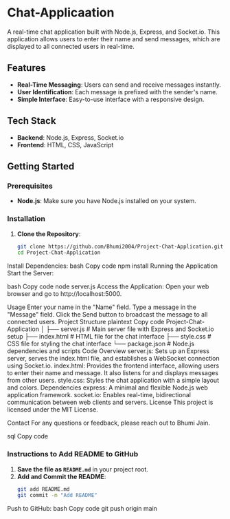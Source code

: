 # Chat-Applicaation


A real-time chat application built with Node.js, Express, and Socket.io. This application allows users to enter their name and send messages, which are displayed to all connected users in real-time.

## Features

- **Real-Time Messaging**: Users can send and receive messages instantly.
- **User Identification**: Each message is prefixed with the sender's name.
- **Simple Interface**: Easy-to-use interface with a responsive design.

## Tech Stack

- **Backend**: Node.js, Express, Socket.io
- **Frontend**: HTML, CSS, JavaScript

## Getting Started

### Prerequisites

- **Node.js**: Make sure you have Node.js installed on your system.

### Installation

1. **Clone the Repository**:
   ```bash
   git clone https://github.com/Bhumi2004/Project-Chat-Application.git
   cd Project-Chat-Application
Install Dependencies:
bash
Copy code
npm install
Running the Application
Start the Server:

bash
Copy code
node server.js
Access the Application: Open your web browser and go to http://localhost:5000.

Usage
Enter your name in the "Name" field.
Type a message in the "Message" field.
Click the Send button to broadcast the message to all connected users.
Project Structure
plaintext
Copy code
Project-Chat-Application
│
├── server.js          # Main server file with Express and Socket.io setup
├── index.html         # HTML file for the chat interface
├── style.css          # CSS file for styling the chat interface
└── package.json       # Node.js dependencies and scripts
Code Overview
server.js: Sets up an Express server, serves the index.html file, and establishes a WebSocket connection using Socket.io.
index.html: Provides the frontend interface, allowing users to enter their name and message. It also listens for and displays messages from other users.
style.css: Styles the chat application with a simple layout and colors.
Dependencies
express: A minimal and flexible Node.js web application framework.
socket.io: Enables real-time, bidirectional communication between web clients and servers.
License
This project is licensed under the MIT License.

Contact
For any questions or feedback, please reach out to Bhumi Jain.

sql
Copy code

### Instructions to Add README to GitHub

1. **Save the file as `README.md`** in your project root.
2. **Add and Commit the README**:
   ```bash
   git add README.md
   git commit -m "Add README"
Push to GitHub:
bash
Copy code
git push origin main
